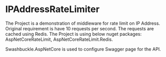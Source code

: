 # IPAddressRateLimiter

The Project is a demonstration of middleware for rate limit on IP Address. Original requirement is have 10 requests per second. The requests are cached using Redis. The Project is using below nuget packages: 
AspNetCoreRateLimit,
AspNetCoreRateLimit.Redis.

Swashbuckle.AspNetCore is used to configure Swagger page for the API.
